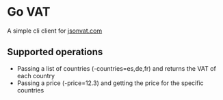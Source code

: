 # Go VAT

A simple cli client for [jsonvat.com](http://jsonvat.com/)

## Supported operations
- Passing a list of countries (-countries=es,de,fr) and returns the VAT of each country
- Passing a price (-price=12.3) and getting the price for the specific countries